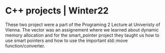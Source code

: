 # C++ projects | Winter22

These two project were a part of the Programing 2 Lecture at Univeristy of Vienna. The vector was an assignement where we learned about dynamic memory allocation and for the smart_pointer project they taught us how to use smart pointers and how to use the important std::move function/converter. 

